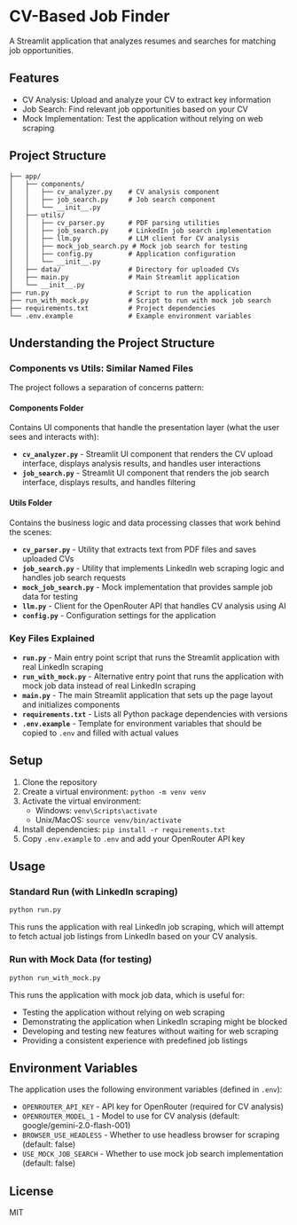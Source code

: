 # CV-Based Job Finder

A Streamlit application that analyzes resumes and searches for matching job opportunities.

## Features

- CV Analysis: Upload and analyze your CV to extract key information
- Job Search: Find relevant job opportunities based on your CV
- Mock Implementation: Test the application without relying on web scraping

## Project Structure

```
├── app/
│   ├── components/
│   │   ├── cv_analyzer.py    # CV analysis component
│   │   ├── job_search.py     # Job search component
│   │   └── __init__.py
│   ├── utils/
│   │   ├── cv_parser.py      # PDF parsing utilities
│   │   ├── job_search.py     # LinkedIn job search implementation
│   │   ├── llm.py            # LLM client for CV analysis
│   │   ├── mock_job_search.py # Mock job search for testing
│   │   ├── config.py         # Application configuration
│   │   └── __init__.py
│   ├── data/                 # Directory for uploaded CVs
│   ├── main.py               # Main Streamlit application
│   └── __init__.py
├── run.py                    # Script to run the application
├── run_with_mock.py          # Script to run with mock job search
├── requirements.txt          # Project dependencies
└── .env.example              # Example environment variables
```

## Understanding the Project Structure

### Components vs Utils: Similar Named Files

The project follows a separation of concerns pattern:

#### Components Folder
Contains UI components that handle the presentation layer (what the user sees and interacts with):

- **`cv_analyzer.py`** - Streamlit UI component that renders the CV upload interface, displays analysis results, and handles user interactions
- **`job_search.py`** - Streamlit UI component that renders the job search interface, displays results, and handles filtering

#### Utils Folder
Contains the business logic and data processing classes that work behind the scenes:

- **`cv_parser.py`** - Utility that extracts text from PDF files and saves uploaded CVs
- **`job_search.py`** - Utility that implements LinkedIn web scraping logic and handles job search requests
- **`mock_job_search.py`** - Mock implementation that provides sample job data for testing
- **`llm.py`** - Client for the OpenRouter API that handles CV analysis using AI
- **`config.py`** - Configuration settings for the application

### Key Files Explained

- **`run.py`** - Main entry point script that runs the Streamlit application with real LinkedIn scraping
- **`run_with_mock.py`** - Alternative entry point that runs the application with mock job data instead of real LinkedIn scraping
- **`main.py`** - The main Streamlit application that sets up the page layout and initializes components
- **`requirements.txt`** - Lists all Python package dependencies with versions
- **`.env.example`** - Template for environment variables that should be copied to `.env` and filled with actual values

## Setup

1. Clone the repository
2. Create a virtual environment: `python -m venv venv`
3. Activate the virtual environment:
   - Windows: `venv\Scripts\activate`
   - Unix/MacOS: `source venv/bin/activate`
4. Install dependencies: `pip install -r requirements.txt`
5. Copy `.env.example` to `.env` and add your OpenRouter API key

## Usage

### Standard Run (with LinkedIn scraping)

```bash
python run.py
```

This runs the application with real LinkedIn job scraping, which will attempt to fetch actual job listings from LinkedIn based on your CV analysis.

### Run with Mock Data (for testing)

```bash
python run_with_mock.py
```

This runs the application with mock job data, which is useful for:
- Testing the application without relying on web scraping
- Demonstrating the application when LinkedIn scraping might be blocked
- Developing and testing new features without waiting for web scraping
- Providing a consistent experience with predefined job listings

## Environment Variables

The application uses the following environment variables (defined in `.env`):

- `OPENROUTER_API_KEY` - API key for OpenRouter (required for CV analysis)
- `OPENROUTER_MODEL_1` - Model to use for CV analysis (default: google/gemini-2.0-flash-001)
- `BROWSER_USE_HEADLESS` - Whether to use headless browser for scraping (default: false)
- `USE_MOCK_JOB_SEARCH` - Whether to use mock job search implementation (default: false)

## License

MIT